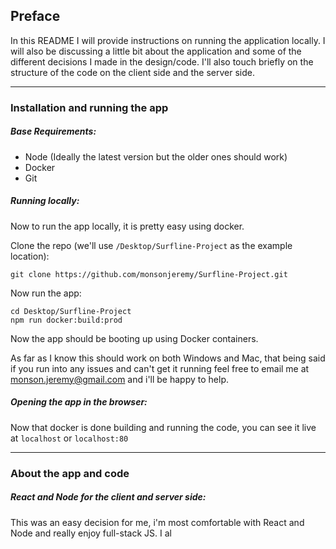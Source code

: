 ## Preface

In this README I will provide instructions on running the application locally. I will also be discussing a little bit about the application and some of the different decisions I made in the design/code. I'll also touch briefly on the structure of the code on the client side and the server side.

---
### Installation and running the app

##### Base Requirements: 

* Node (Ideally the latest version but the older ones should work)
* Docker
* Git

##### Running locally:

Now to run the app locally, it is pretty easy using docker.

Clone the repo (we'll use ```/Desktop/Surfline-Project``` as the example location):

```git clone https://github.com/monsonjeremy/Surfline-Project.git```

Now run the app:

```
cd Desktop/Surfline-Project
npm run docker:build:prod
```

Now the app should be booting up using Docker containers.

As far as I know this should work on both Windows and Mac, that being said if you run into any issues and can't get it running feel free to email me at monson.jeremy@gmail.com and i'll be happy to help. 

##### Opening the app in the browser:

Now that docker is done building and running the code, you can see it live at ```localhost``` or ```localhost:80```

---

### About the app and code

##### React and Node for the client and server side:

This was an easy decision for me, i'm most comfortable with React and Node and really enjoy full-stack JS. I al
